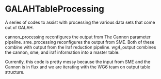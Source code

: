 # GALAHTableProcessing

A series of codes to assist with processing the various data sets that come out of GALAH.

cannon_processing reconfigures the output from The Cannon parameter pipeline. 
sme_processing reconfigures the output from SME.
Both of these combine with output from the Iraf reduction pipeline. 
wg4_output combines the cannon, sme, and iraf information into a master table. 

Currently, this code is pretty messy because the input from SME and the Cannon is in flux and 
we are iterating with the WG6 team on output table structure.  
